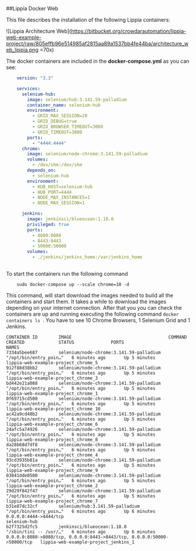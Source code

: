 ##Lippia Docker Web

This file describes the installation of the following Lippia containers:

![Lippia Architecture Web](https://bitbucket.org/crowdarautomation/lippia-web-example-project/raw/805effb96e514985af2815aa89a1537bb4fe44ba/architecture_web_lippia.png =70x)

The docker containers are included in the **docker-compose.yml** as you can see:

```yml
	version: "3.3"

	services:
	  selenium-hub:
	    image: selenium/hub:3.141.59-palladium
	    container_name: selenium-hub
	    environment:
	      - GRID_MAX_SESSION=20
	      - GRID_DEBUG=true
	      - GRID_BROWSER_TIMEOUT=3000
	      - GRID_TIMEOUT=3000
	    ports:
	      - "4444:4444"
	  chrome:
	    image: selenium/node-chrome:3.141.59-palladium
	    volumes:
	      - /dev/shm:/dev/shm
	    depends_on:
	      - selenium-hub
	    environment:
	      - HUB_HOST=selenium-hub
	      - HUB_PORT=4444
	      - NODE_MAX_INSTANCES=1
	      - NODE_MAX_SESSION=1

	  jenkins:
	    image: jenkinsci/blueocean:1.18.0
	    privileged: true
	    ports:
	      - 8080:8080
	      - 8443:8443
	      - 50000:50000
	    volumes:
	      - ./jenkins/jenkins_home:/var/jenkins_home
	  
```

To start the containers run the following command

```
    sudo docker-compose up --scale chrome=10 -d
```

This command, will start download the images needed to build all the containers and start them. It takes a while to download the images depending on your internet connection. After that you you can check the containers are up and running executing the following command `docker containers ls `. 
You have to see 10 Chrome Browsers, 1 Selenium Grid and 1 Jenkins.

```
CONTAINER ID        IMAGE                                     COMMAND                  CREATED             STATUS              PORTS                                                                      NAMES
7334a5bee687        selenium/node-chrome:3.141.59-palladium   "/opt/bin/entry_poin…"   6 minutes ago       Up 5 minutes                                                                                   lippia-web-example-project_chrome_5
912f88d38bb2        selenium/node-chrome:3.141.59-palladium   "/opt/bin/entry_poin…"   6 minutes ago       Up 5 minutes                                                                                   lippia-web-example-project_chrome_3
bd442e21a088        selenium/node-chrome:3.141.59-palladium   "/opt/bin/entry_poin…"   6 minutes ago       Up 5 minutes                                                                                   lippia-web-example-project_chrome_1
0f69715cd500        selenium/node-chrome:3.141.59-palladium   "/opt/bin/entry_poin…"   6 minutes ago       Up 5 minutes                                                                                   lippia-web-example-project_chrome_10
ac42a9cd48b2        selenium/node-chrome:3.141.59-palladium   "/opt/bin/entry_poin…"   6 minutes ago       Up 5 minutes                                                                                   lippia-web-example-project_chrome_6
24afc5a74926        selenium/node-chrome:3.141.59-palladium   "/opt/bin/entry_poin…"   6 minutes ago       Up 5 minutes                                                                                   lippia-web-example-project_chrome_8
da28b68d7df8        selenium/node-chrome:3.141.59-palladium   "/opt/bin/entry_poin…"   6 minutes ago       Up 5 minutes                                                                                   lippia-web-example-project_chrome_4
93cd3935b81a        selenium/node-chrome:3.141.59-palladium   "/opt/bin/entry_poin…"   6 minutes ago       Up 5 minutes                                                                                   lippia-web-example-project_chrome_9
03841dde0580        selenium/node-chrome:3.141.59-palladium   "/opt/bin/entry_poin…"   6 minutes ago       Up 5 minutes                                                                                   lippia-web-example-project_chrome_2
29d29f842f47        selenium/node-chrome:3.141.59-palladium   "/opt/bin/entry_poin…"   6 minutes ago       Up 5 minutes                                                                                   lippia-web-example-project_chrome_7
b31e87dc32cf        selenium/hub:3.141.59-palladium           "/opt/bin/entry_poin…"   6 minutes ago       Up 6 minutes        0.0.0.0:4444->4444/tcp                                                     selenium-hub
b2f7325d2fc5        jenkinsci/blueocean:1.18.0                "/sbin/tini -- /usr/…"   6 minutes ago       Up 6 minutes        0.0.0.0:8080->8080/tcp, 0.0.0.0:8443->8443/tcp, 0.0.0.0:50000->50000/tcp   lippia-web-example-project_jenkins_1

```




